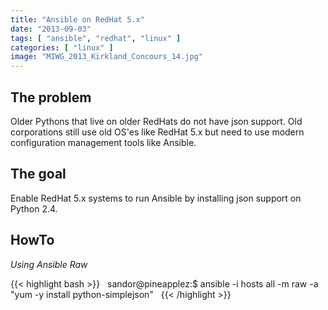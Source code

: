 ```yaml
---
title: "Ansible on RedHat 5.x"
date: "2013-09-03"
tags: [ "ansible", "redhat", "linux" ]
categories: [ "linux" ]
image: "MIWG_2013_Kirkland_Concours_14.jpg"
---
```


## The problem
Older Pythons that live on older RedHats do not have json support.  Old corporations still use old OS'es like RedHat 5.x but need to use modern configuration management tools like Ansible.  


## The goal
Enable RedHat 5.x systems to run Ansible by installing json support on Python 2.4.


## HowTo

_Using Ansible Raw_

{{< highlight bash >}}
&nbsp;
sandor@pineapplez:$ ansible -i hosts all -m raw -a "yum -y install python-simplejson"
&nbsp;
{{< /highlight >}}
